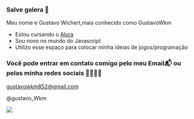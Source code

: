 ### Salve galera 🎱

Meu nome e Gustavo Wichert,mais conhecido como GustavoWkm

- Estou cursando o [Alura](https://www.alura.com.br)
- Sou novo no mundo do Javascript
- Utilizo esse espaço para colocar minha ideias de jogos/programação 

### Você pode entrar em contato comigo pelo meu Email📬 ou pelas minha redes sociais 👨‍👨‍👦‍👦

gustavowkm852@gmail.com 

@gustavo_Wkm

![](https://media.tenor.com/KrFA1hpXRokAAAAd/negan-twd.gif)
